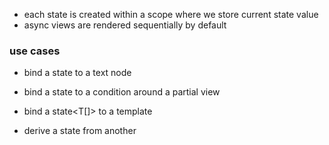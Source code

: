 - each state is created within a scope where we store current state value
- async views are rendered sequentially by default

### use cases

- bind a state<string> to a text node
- bind a state<bool> to a condition around a partial view
- bind a state<T[]> to a template

- derive a state from another
